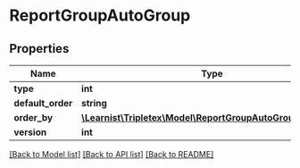 # ReportGroupAutoGroup

## Properties
Name | Type | Description | Notes
------------ | ------------- | ------------- | -------------
**type** | **int** |  | [optional] 
**default_order** | **string** |  | [optional] 
**order_by** | [**\Learnist\Tripletex\Model\ReportGroupAutoGroupOrderBy[]**](ReportGroupAutoGroupOrderBy.md) |  | [optional] 
**version** | **int** |  | [optional] 

[[Back to Model list]](../../README.md#documentation-for-models) [[Back to API list]](../../README.md#documentation-for-api-endpoints) [[Back to README]](../../README.md)


